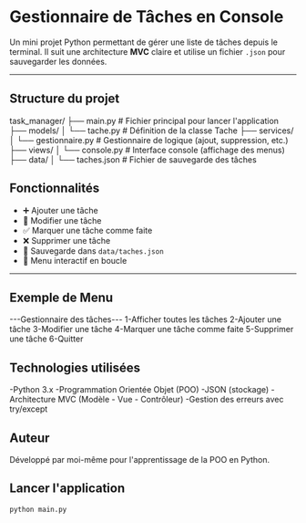 # Gestionnaire de Tâches en Console

Un mini projet Python permettant de gérer une liste de tâches depuis le terminal. Il suit une architecture **MVC** claire et utilise un fichier `.json` pour sauvegarder les données.

---

## Structure du projet

task_manager/
├── main.py # Fichier principal pour lancer l'application
├── models/
│ └── tache.py # Définition de la classe Tache
├── services/
│ └── gestionnaire.py # Gestionnaire de logique (ajout, suppression, etc.)
├── views/
│ └── console.py # Interface console (affichage des menus)
├── data/
│ └── taches.json # Fichier de sauvegarde des tâches



##  Fonctionnalités

- ➕ Ajouter une tâche
- 📝 Modifier une tâche
- ✅ Marquer une tâche comme faite
- ❌ Supprimer une tâche
- 📄 Sauvegarde dans `data/taches.json`
- 🔁 Menu interactif en boucle

---
## Exemple de Menu

---Gestionnaire des tâches---
1-Afficher toutes les tâches
2-Ajouter une tâche
3-Modifier une tâche
4-Marquer une tâche comme faite
5-Supprimer une tâche
6-Quitter

## Technologies utilisées

-Python 3.x
-Programmation Orientée Objet (POO)
-JSON (stockage)
-Architecture MVC (Modèle - Vue - Contrôleur)
-Gestion des erreurs avec try/except

## Auteur
Développé par moi-même pour l'apprentissage de la POO en Python.

## Lancer l'application

```bash
python main.py
```
